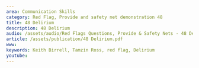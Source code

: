 ```yaml
---
area: Communication Skills
category: Red Flag, Provide and safety net demonstration 48
title: 48 Delirium
description: 48 Delirium
audio: /assets/audio/Red Flags Questions, Provide & Safety Nets - 48 Delirium - MQ.mp3
article: /assets/publication/48 Delirium.pdf
www: 
keywords: Keith Birrell, Tamzin Ross, red flag, Delirium
youtube: 
--- 
```

